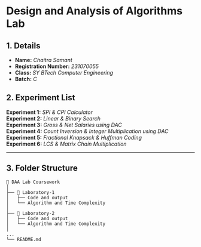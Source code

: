 # **Design and Analysis of Algorithms Lab**


## **1. Details**  
- **Name:** *Chaitra Samant*  
- **Registration Number:** *231070055*  
- **Class:** *SY BTech Computer Engineering*  
- **Batch:** *C*  



## **2. Experiment List**  

**Experiment 1:** *SPI & CPI Calculator*  
**Experiment 2:** *Linear & Binary Search*  
**Experiment 3:** *Gross & Net Salaries using DAC*  
**Experiment 4:** *Count Inversion & Integer Multiplication using DAC*  
**Experiment 5:** *Fractional Knapsack & Huffman Coding*  
**Experiment 6:** *LCS & Matrix Chain Multiplication*  

---

## **3. Folder Structure**  
```plaintext
📁 DAA Lab Coursework  
│  
├── 📂 Laboratory-1  
│   ├── Code and output 
│   └── Algorithm and Time Complexity  
│  
├── 📂 Laboratory-2  
│   ├── Code and output   
│   └── Algorithm and Time Complexity  
│  
...   
└── README.md 

